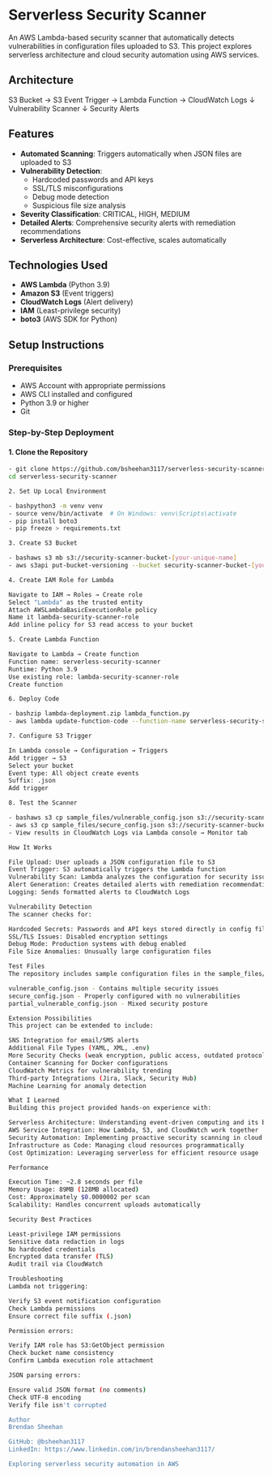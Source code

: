 # Serverless Security Scanner

An AWS Lambda-based security scanner that automatically detects vulnerabilities in configuration files uploaded to S3. This project explores serverless architecture and cloud security automation using AWS services.

## Architecture
S3 Bucket → S3 Event Trigger → Lambda Function → CloudWatch Logs
↓
Vulnerability Scanner
↓
Security Alerts

## Features

- **Automated Scanning**: Triggers automatically when JSON files are uploaded to S3
- **Vulnerability Detection**:
  - Hardcoded passwords and API keys
  - SSL/TLS misconfigurations
  - Debug mode detection
  - Suspicious file size analysis
- **Severity Classification**: CRITICAL, HIGH, MEDIUM
- **Detailed Alerts**: Comprehensive security alerts with remediation recommendations
- **Serverless Architecture**: Cost-effective, scales automatically

## Technologies Used

- **AWS Lambda** (Python 3.9)
- **Amazon S3** (Event triggers)
- **CloudWatch Logs** (Alert delivery)
- **IAM** (Least-privilege security)
- **boto3** (AWS SDK for Python)

## Setup Instructions

### Prerequisites
- AWS Account with appropriate permissions
- AWS CLI installed and configured
- Python 3.9 or higher
- Git

### Step-by-Step Deployment

#### 1. Clone the Repository

```bash
- git clone https://github.com/bsheehan3117/serverless-security-scanner.git
cd serverless-security-scanner

2. Set Up Local Environment

- bashpython3 -m venv venv
- source venv/bin/activate  # On Windows: venv\Scripts\activate
- pip install boto3
- pip freeze > requirements.txt

3. Create S3 Bucket

- bashaws s3 mb s3://security-scanner-bucket-[your-unique-name]
- aws s3api put-bucket-versioning --bucket security-scanner-bucket-[your-unique-name] --versioning-configuration Status=Enabled

4. Create IAM Role for Lambda

Navigate to IAM → Roles → Create role
Select "Lambda" as the trusted entity
Attach AWSLambdaBasicExecutionRole policy
Name it lambda-security-scanner-role
Add inline policy for S3 read access to your bucket

5. Create Lambda Function

Navigate to Lambda → Create function
Function name: serverless-security-scanner
Runtime: Python 3.9
Use existing role: lambda-security-scanner-role
Create function

6. Deploy Code

- bashzip lambda-deployment.zip lambda_function.py
- aws lambda update-function-code --function-name serverless-security-scanner --zip-file fileb://lambda-deployment.zip

7. Configure S3 Trigger

In Lambda console → Configuration → Triggers
Add trigger → S3
Select your bucket
Event type: All object create events
Suffix: .json
Add trigger

8. Test the Scanner

- bashaws s3 cp sample_files/vulnerable_config.json s3://security-scanner-bucket-[your-unique-name]/test/
- aws s3 cp sample_files/secure_config.json s3://security-scanner-bucket-[your-unique-name]/test/
- View results in CloudWatch Logs via Lambda console → Monitor tab

How It Works

File Upload: User uploads a JSON configuration file to S3
Event Trigger: S3 automatically triggers the Lambda function
Vulnerability Scan: Lambda analyzes the configuration for security issues
Alert Generation: Creates detailed alerts with remediation recommendations
Logging: Sends formatted alerts to CloudWatch Logs

Vulnerability Detection
The scanner checks for:

Hardcoded Secrets: Passwords and API keys stored directly in config files
SSL/TLS Issues: Disabled encryption settings
Debug Mode: Production systems with debug enabled
File Size Anomalies: Unusually large configuration files

Test Files
The repository includes sample configuration files in the sample_files/ directory:

vulnerable_config.json - Contains multiple security issues
secure_config.json - Properly configured with no vulnerabilities
partial_vulnerable_config.json - Mixed security posture

Extension Possibilities
This project can be extended to include:

SNS Integration for email/SMS alerts
Additional File Types (YAML, XML, .env)
More Security Checks (weak encryption, public access, outdated protocols)
Container Scanning for Docker configurations
CloudWatch Metrics for vulnerability trending
Third-party Integrations (Jira, Slack, Security Hub)
Machine Learning for anomaly detection

What I Learned
Building this project provided hands-on experience with:

Serverless Architecture: Understanding event-driven computing and its benefits
AWS Service Integration: How Lambda, S3, and CloudWatch work together
Security Automation: Implementing proactive security scanning in cloud environments
Infrastructure as Code: Managing cloud resources programmatically
Cost Optimization: Leveraging serverless for efficient resource usage

Performance

Execution Time: ~2.8 seconds per file
Memory Usage: 89MB (128MB allocated)
Cost: Approximately $0.0000002 per scan
Scalability: Handles concurrent uploads automatically

Security Best Practices

Least-privilege IAM permissions
Sensitive data redaction in logs
No hardcoded credentials
Encrypted data transfer (TLS)
Audit trail via CloudWatch

Troubleshooting
Lambda not triggering:

Verify S3 event notification configuration
Check Lambda permissions
Ensure correct file suffix (.json)

Permission errors:

Verify IAM role has S3:GetObject permission
Check bucket name consistency
Confirm Lambda execution role attachment

JSON parsing errors:

Ensure valid JSON format (no comments)
Check UTF-8 encoding
Verify file isn't corrupted

Author
Brendan Sheehan

GitHub: @bsheehan3117
LinkedIn: https://www.linkedin.com/in/brendansheehan3117/

Exploring serverless security automation in AWS